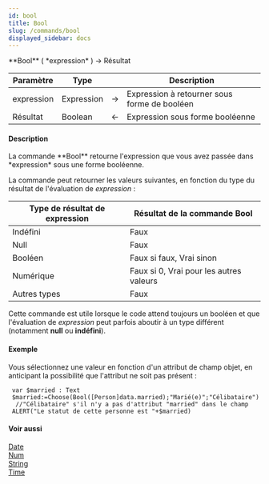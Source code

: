 ```yaml
---
id: bool
title: Bool
slug: /commands/bool
displayed_sidebar: docs
---
```


<!--REF #_command_.Bool.Syntax-->**Bool** ( *expression* ) -> Résultat<!-- END REF-->
<!--REF #_command_.Bool.Params-->
| Paramètre | Type |  | Description |
| --- | --- | --- | --- |
| expression | Expression | &srarr; | Expression à retourner sous forme de booléen |
| Résultat | Boolean | &larr; | Expression sous forme booléenne |

<!-- END REF-->

#### Description 

<!--REF #_command_.Bool.Summary-->La commande **Bool** retourne l'expression que vous avez passée dans *expression* sous une forme booléenne.<!-- END REF-->

La commande peut retourner les valeurs suivantes, en fonction du type du résultat de l'évaluation de *expression* :

| **Type de résultat de expression** | **Résultat de la commande Bool**        |
| ---------------------------------- | --------------------------------------- |
| Indéfini                           | Faux                                    |
| Null                               | Faux                                    |
| Booléen                            | Faux si faux, Vrai sinon                |
| Numérique                          | Faux si 0, Vrai pour les autres valeurs |
| Autres types                       | Faux                                    |

Cette commande est utile lorsque le code attend toujours un booléen et que l'évaluation de *expression* peut parfois aboutir à un type différent (notamment **null** ou **indéfini**). 

#### Exemple 

Vous sélectionnez une valeur en fonction d'un attribut de champ objet, en anticipant la possibilité que l'attribut ne soit pas présent :

```4d
 var $married : Text
 $married:=Choose(Bool([Person]data.married);"Marié(e)";"Célibataire")
  //"Célibataire" s'il n'y a pas d'attribut "married" dans le champ
 ALERT("Le statut de cette personne est "+$married)
```

#### Voir aussi 

[Date](date.md)  
[Num](num.md)  
[String](string.md)  
[Time](time.md)  